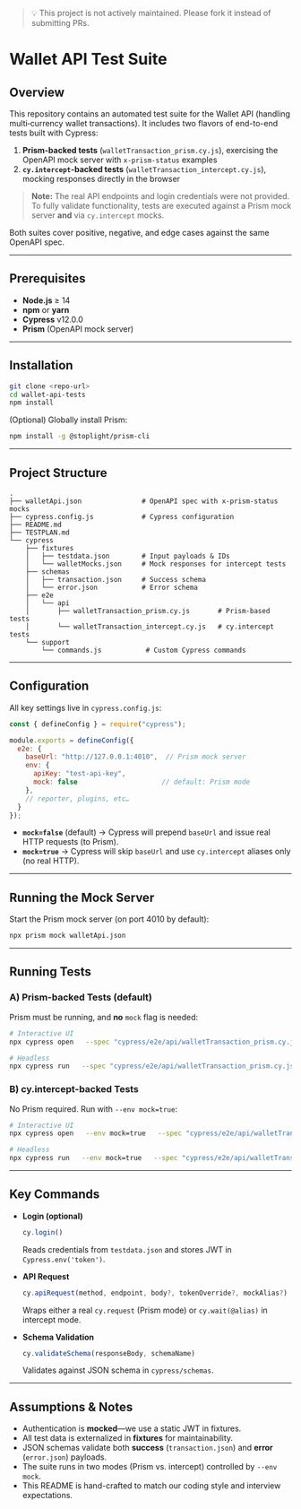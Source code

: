 <!-- README.md -->
> 💡 This project is not actively maintained. Please fork it instead of submitting PRs.

# Wallet API Test Suite

## Overview

This repository contains an automated test suite for the Wallet API (handling multi‐currency wallet transactions). It includes two flavors of end-to-end tests built with Cypress:

1. **Prism-backed tests** (`walletTransaction_prism.cy.js`), exercising the OpenAPI mock server with `x-prism-status` examples  
2. **`cy.intercept`-backed tests** (`walletTransaction_intercept.cy.js`), mocking responses directly in the browser  

> **Note:** The real API endpoints and login credentials were not provided. To fully validate functionality, tests are executed against a Prism mock server **and** via `cy.intercept` mocks.

Both suites cover positive, negative, and edge cases against the same OpenAPI spec.

---

## Prerequisites

- **Node.js** ≥ 14  
- **npm** or **yarn**  
- **Cypress** v12.0.0  
- **Prism** (OpenAPI mock server)

---

## Installation

```bash
git clone <repo-url>
cd wallet-api-tests
npm install
```

(Optional) Globally install Prism:

```bash
npm install -g @stoplight/prism-cli
```

---

## Project Structure

```
.
├── walletApi.json               # OpenAPI spec with x-prism-status mocks
├── cypress.config.js            # Cypress configuration
├── README.md
├── TESTPLAN.md
└── cypress
    ├── fixtures
    │   ├── testdata.json        # Input payloads & IDs
    │   └── walletMocks.json     # Mock responses for intercept tests
    ├── schemas
    │   ├── transaction.json     # Success schema
    │   └── error.json           # Error schema
    ├── e2e
    │   └── api
    │       ├── walletTransaction_prism.cy.js       # Prism-based tests
    │       └── walletTransaction_intercept.cy.js   # cy.intercept tests
    └── support
        └── commands.js           # Custom Cypress commands
```

---

## Configuration

All key settings live in `cypress.config.js`:

```js
const { defineConfig } = require("cypress");

module.exports = defineConfig({
  e2e: {
    baseUrl: "http://127.0.0.1:4010",  // Prism mock server
    env: {
      apiKey: "test-api-key",
      mock: false                     // default: Prism mode
    },
    // reporter, plugins, etc…
  }
});
```

- **`mock=false`** (default) → Cypress will prepend `baseUrl` and issue real HTTP requests (to Prism).  
- **`mock=true`** → Cypress will skip `baseUrl` and use `cy.intercept` aliases only (no real HTTP).

---

## Running the Mock Server

Start the Prism mock server (on port 4010 by default):

```bash
npx prism mock walletApi.json
```

---

## Running Tests

### A) Prism-backed Tests (default)

Prism must be running, and **no** `mock` flag is needed:

```bash
# Interactive UI
npx cypress open   --spec "cypress/e2e/api/walletTransaction_prism.cy.js"

# Headless
npx cypress run   --spec "cypress/e2e/api/walletTransaction_prism.cy.js"
```

### B) cy.intercept-backed Tests

No Prism required. Run with `--env mock=true`:

```bash
# Interactive UI
npx cypress open   --env mock=true   --spec "cypress/e2e/api/walletTransaction_intercept.cy.js"

# Headless
npx cypress run   --env mock=true   --spec "cypress/e2e/api/walletTransaction_intercept.cy.js"
```

---

## Key Commands

- **Login (optional)**  
  ```js
  cy.login()
  ```  
  Reads credentials from `testdata.json` and stores JWT in `Cypress.env('token')`.

- **API Request**  
  ```js
  cy.apiRequest(method, endpoint, body?, tokenOverride?, mockAlias?)
  ```  
  Wraps either a real `cy.request` (Prism mode) or `cy.wait(@alias)` in intercept mode.

- **Schema Validation**  
  ```js
  cy.validateSchema(responseBody, schemaName)
  ```  
  Validates against JSON schema in `cypress/schemas`.

---

## Assumptions & Notes

- Authentication is **mocked**—we use a static JWT in fixtures.  
- All test data is externalized in **fixtures** for maintainability.  
- JSON schemas validate both **success** (`transaction.json`) and **error** (`error.json`) payloads.  
- The suite runs in two modes (Prism vs. intercept) controlled by `--env mock`.  
- This README is hand-crafted to match our coding style and interview expectations.
